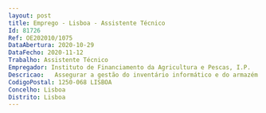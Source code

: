 ```yaml
--- 
layout: post
title: Emprego - Lisboa - Assistente Técnico
Id: 81726
Ref: OE202010/1075
DataAbertura: 2020-10-29
DataFecho: 2020-11-12
Trabalho: Assistente Técnico
Empregador: Instituto de Financiamento da Agricultura e Pescas, I.P.
Descricao:   Assegurar a gestão do inventário informático e do armazém de material TIC o	Entrega e recolha de material TIC do e para o armazém o	Registo de entradas e saídas do armazém o	Controlo de existências (stock) dos equipamentos e componentes   Assegurar os Processos de Aquisição (PA) relacionados com o armazém de material TIC o	Receção das especificações técnicas e outros elementos, enviados pelas unidades requisitantes, para elaboração da documentação para abertura de novos PAs o	Criação de pastas e arquivo da documentação para cada PA o	Elaboração da ficha técnica o	Análise e validação das peças de procedimento o	Preenchimento on line de Formulários AMA o	Elaboração de pedidos de exceção e outros documentos o	Providenciar respostas às questões colocadas pelo Departamento de Administração e Gestão de recursos (DGR) sobre os PAs o	Colaboração na análise de propostas a concurso o	Validação dos Relatórios Preliminares o	Validação dos Relatórios Finais o	Verificação e registo de faturação de cada processo.  Participar na elaboração dos Planos Anuais de Aquisição do DSI.
CodigoPostal: 1250-068 LISBOA
Concelho: Lisboa
Distrito: Lisboa
--- 
```


